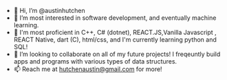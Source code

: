 - 👋 Hi, I’m @austinhutchen
- 👀 I’m most interested in software development, and eventually machine learning.
- 🌱 I'm most proficient in C++, C# (dotnet), REACT.JS,Vanilla Javascript , REACT Native, dart (C), html/css, and I'm currently learning python and SQL!
- 💞️ I’m looking to collaborate on all of my future projects! I freqeuntly build apps and programs with various types of data structures.
- 📫 Reach me at hutchenaustin@gmail.com for more!

<!---
austinhutchen/austinhutchen is a ✨ special ✨ repository because its `README.md` (this file) appears on your GitHub profile.
You can click the Preview link to take a look at your changes.
--->
